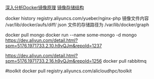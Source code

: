
[深入分析Docker镜像原理](http://www.csdn.net/article/2015-08-21/2825511)
[镜像存储结构](http://www.open-open.com/lib/view/open1414222312419.html)

docker history registry.aliyuncs.com/yueber/nginx-php
镜像文件内容 /var/lib/docker/aufs/diff/
json 文件的存储路径为 /var/lib/docker/graph

docker pull mongo
docker run --name some-mongo -d mongo
https://dev.aliyun.com/detail.html?spm=5176.1971733.2.10.h9vQJm&repoId=1237

https://dev.aliyun.com/detail.html?spm=5176.1971733.2.16.h9vQJm&repoId=1256
docker pull rabbitmq


#toolkit
docker pull registry.aliyuncs.com/alicloudhpc/toolkit



